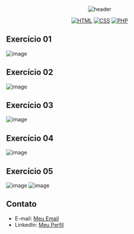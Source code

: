 <p align="center">
  
<img src="https://camo.githubusercontent.com/82291b0fe831bfc6781e07fc5090cbd0a8b912bb8b8d4fec0696c881834f81ac/68747470733a2f2f70726f626f742e6d656469612f394575424971676170492e676966" width="100%" height="2">

</p>
<div align="center">
  
![header](https://capsule-render.vercel.app/api?type=soft&text=⭐️PROGRAMAÇÃO%20WEB:%20LISTA%20DE%20PHP⭐&fontAlign=50&fontAlignY=60&fontSize=30&animation=fadeIn&height=100)

</div>

<div align="center">
  
  [![HTML](https://img.shields.io/badge/Feito%20com-HTML-purple)](#) 
  [![CSS](https://img.shields.io/badge/Feito%20com-CSS-purple)](#) 
  [![PHP](https://img.shields.io/badge/Feito%20com-PHP-purple)](#)    

</div>

## Exercício 01

![image](https://github.com/Ale00gs/Programacao_web-lista1-PHP/assets/88510474/3f559343-6253-464f-80cc-b60ce3dd49cb)

## Exercício 02

![image](https://github.com/Ale00gs/Programacao_web-lista1-PHP/assets/88510474/f9b91095-7a80-43af-9f5c-1b497460faf4)

## Exercício 03

![image](https://github.com/Ale00gs/Programacao_web-lista1-PHP/assets/88510474/71d02ffd-e36b-4233-8554-d1d2a6aab295)

## Exercício 04

![image](https://github.com/Ale00gs/Programacao_web-lista1-PHP/assets/88510474/7a77f2e0-9dda-463b-9471-8b8cf920fefb)

## Exercício 05

![image](https://github.com/Ale00gs/Programacao_web-lista1-PHP/assets/88510474/47d279cd-f96e-43e2-97a4-d0b400c9c10c)
![image](https://github.com/Ale00gs/Programacao_web-lista1-PHP/assets/88510474/c0186e48-e05c-4b4d-a5ae-37158b7743eb)


## Contato

- E-mail: [Meu Email](mailto:agonsalvessissa@gmail.com)
- LinkedIn: [Meu Perfil](https://www.linkedin.com/in/alerrandra)

<p align="center">
<img src="https://camo.githubusercontent.com/82291b0fe831bfc6781e07fc5090cbd0a8b912bb8b8d4fec0696c881834f81ac/68747470733a2f2f70726f626f742e6d656469612f394575424971676170492e676966" width="100%" height="2">
</p>
